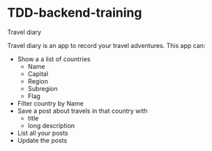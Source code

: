 # TDD-backend-training
Travel diary

Travel diary is an app to record your travel adventures. This app can:

- Show a a list of countries
    - Name
    - Capital
    - Region
    - Subregion
    - Flag
- Filter country by Name
- Save a post about travels in that country with
    - title
    - long description
- List all your posts
- Update the posts
